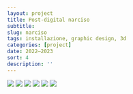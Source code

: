 ```yaml
---
layout: project
title: Post-digital narciso
subtitle: 
slug: narciso
tags: installazione, graphic design, 3d
categories: [project]
date: 2022—2023
sort: 4
description: ''
---
```

![]({{site.baseurl}}/projects/narciso_1.jpg)
![]({{site.baseurl}}/projects/narciso_2.jpg)
![]({{site.baseurl}}/projects/narciso_3.jpg)
![]({{site.baseurl}}/projects/narciso_4.jpg)
![]({{site.baseurl}}/projects/narciso_5.jpg)
![]({{site.baseurl}}/projects/narciso_6.jpg)
